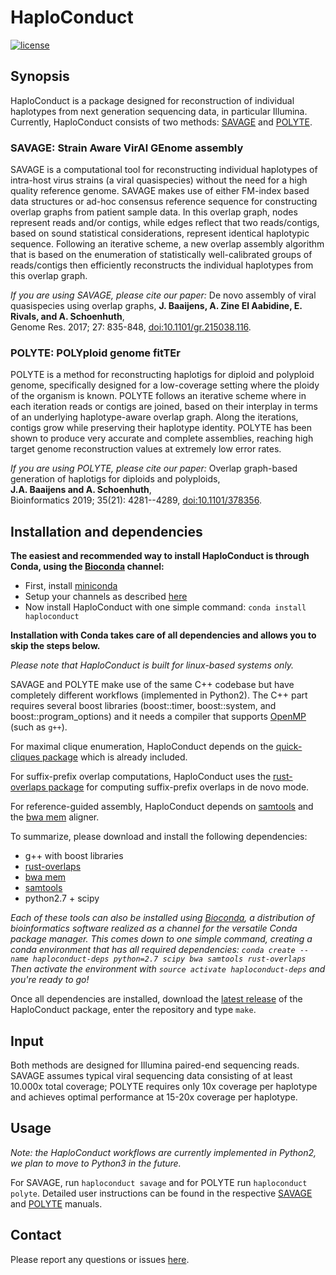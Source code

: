 # HaploConduct

[![license](https://img.shields.io/badge/license-GPL%20v3.0-blue.svg)](http://www.gnu.org/licenses/)


## Synopsis

HaploConduct is a package designed for reconstruction of individual haplotypes
from next generation sequencing data, in particular Illumina. Currently,
HaploConduct consists of two methods: [SAVAGE](https://github.com/HaploConduct/HaploConduct/tree/master/savage) and
[POLYTE](https://github.com/HaploConduct/HaploConduct/tree/master/polyte).

### SAVAGE: Strain Aware VirAl GEnome assembly

SAVAGE is a computational tool for reconstructing individual
haplotypes of intra-host virus strains (a viral quasispecies) without
the need for a high quality reference genome. SAVAGE makes use of
either FM-index based data structures or ad-hoc consensus reference
sequence for constructing overlap graphs from patient sample data.
In this overlap graph, nodes represent reads and/or contigs, while
edges reflect that two reads/contigs, based on sound statistical
considerations, represent identical haplotypic sequence.
Following an iterative scheme, a new overlap assembly algorithm that
is based on the enumeration of statistically well-calibrated groups
of reads/contigs then efficiently reconstructs the individual
haplotypes from this overlap graph.

*If you are using SAVAGE, please cite our paper:*
De novo assembly of viral quasispecies using overlap graphs,
**J. Baaijens, A. Zine El Aabidine, E. Rivals, and A. Schoenhuth**,  
Genome Res. 2017; 27: 835-848,
[doi:10.1101/gr.215038.116](https://doi.org/10.1101/gr.215038.116).


### POLYTE: POLYploid genome fitTEr

POLYTE is a method for reconstructing haplotigs for diploid and polyploid
genome, specifically designed for a low-coverage setting where the ploidy of
the organism is known. POLYTE follows an iterative scheme where in each
iteration reads or contigs are joined, based on their interplay in terms of
an underlying haplotype-aware overlap graph. Along the iterations,
contigs grow while preserving their haplotype identity. POLYTE has been shown
to produce very accurate and complete assemblies, reaching high target genome
reconstruction values at extremely low error rates.

*If you are using POLYTE, please cite our paper:*
Overlap graph-based generation of haplotigs for diploids and polyploids,  
**J.A. Baaijens and A. Schoenhuth**,  
Bioinformatics 2019; 35(21): 4281--4289,
[doi:10.1101/378356](https://doi.org/10.1101/378356).


## Installation and dependencies

**The easiest and recommended way to install HaploConduct is through Conda, 
using the [Bioconda](https://bioconda.github.io/) channel:**
- First, install [miniconda](https://conda.io/miniconda.html)
- Setup your channels as described [here](https://bioconda.github.io/user/install.html#install-conda)
- Now install HaploConduct with one simple command: `conda install haploconduct`

**Installation with Conda takes care of all dependencies and allows you to
skip the steps below.**

*Please note that HaploConduct is built for linux-based systems only.*

SAVAGE and POLYTE make use of the same C++ codebase but have completely
different workflows (implemented in Python2).
The C++ part requires several boost libraries (boost::timer,
boost::system, and boost::program_options) and it needs a compiler
that supports [OpenMP](http://openmp.org/wp/) (such as `g++`).

For maximal clique enumeration, HaploConduct depends on the [quick-cliques package](https://github.com/darrenstrash/quick-cliques) which is already included.

For suffix-prefix overlap computations, HaploConduct uses the [rust-overlaps package](https://github.com/jbaaijens/rust-overlaps) for
computing suffix-prefix overlaps in de novo mode.

For reference-guided assembly, HaploConduct depends on [samtools](http://samtools.sourceforge.net) and the [bwa mem](http://bio-bwa.sourceforge.net/) aligner.

To summarize, please download and install the following dependencies:

* g++ with boost libraries
* [rust-overlaps](https://github.com/jbaaijens/rust-overlaps)
* [bwa mem](http://bio-bwa.sourceforge.net/)
* [samtools](http://samtools.sourceforge.net)
* python2.7 + scipy

*Each of these tools can also be installed using [Bioconda](https://bioconda.github.io/),
a distribution of bioinformatics software realized as a channel for the
versatile Conda package manager. This comes down to one simple command, creating a conda environment that has all required dependencies:
`conda create --name haploconduct-deps python=2.7 scipy bwa samtools rust-overlaps`
Then activate the environment with `source activate haploconduct-deps` and you're ready to go!*

Once all dependencies are installed, download the [latest release](https://github.com/HaploConduct/HaploConduct/releases) of the HaploConduct package, enter the repository and type `make`.


## Input

Both methods are designed for Illumina paired-end sequencing reads. SAVAGE
assumes typical viral sequencing data consisting of at least 10.000x total coverage;
POLYTE requires only 10x coverage per haplotype and achieves optimal performance
at 15-20x coverage per haplotype.


## Usage

*Note: the HaploConduct workflows are currently implemented in Python2, we plan
to move to Python3 in the future.*

For SAVAGE, run `haploconduct savage` and for POLYTE run `haploconduct polyte`.
Detailed user instructions can be found in the respective [SAVAGE](https://github.com/HaploConduct/HaploConduct/tree/master/savage) and
[POLYTE](https://github.com/HaploConduct/HaploConduct/tree/master/polyte) manuals.


## Contact

Please report any questions or issues [here](https://github.com/HaploConduct/HaploConduct/issues).
